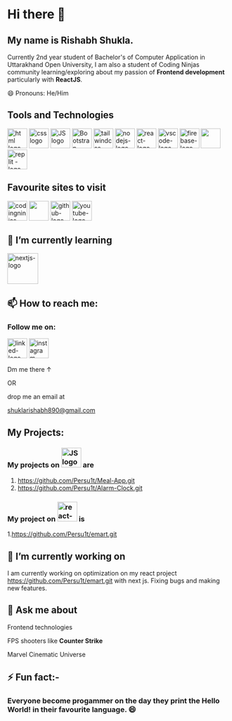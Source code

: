 # Hi there 👋 
## My name is Rishabh Shukla.
Currently 2nd year student of Bachelor's of Computer Application in Uttarakhand Open University, I am also a student of Coding Ninjas community learning/exploring about my passion of **Frontend development** particularly with **ReactJS**.

😄 Pronouns: He/Him

## Tools and Technologies
<a href="https://developer.mozilla.org/en-US/docs/Web/HTML"><img src="https://upload.wikimedia.org/wikipedia/commons/thumb/6/61/HTML5_logo_and_wordmark.svg/2048px-HTML5_logo_and_wordmark.svg.png" alt="html logo" height=45></a>
<a href="https://developer.mozilla.org/en-US/docs/Web/CSS"><img src="https://w7.pngwing.com/pngs/696/424/png-transparent-logo-css-css3-thumbnail.png" alt="css logo" height=45></a>
<a href="https://developer.mozilla.org/en-US/docs/Web/JavaScript"><img src="https://upload.wikimedia.org/wikipedia/commons/thumb/6/6a/JavaScript-logo.png/800px-JavaScript-logo.png" alt="JS logo" height=45></a>
<a href="https://getbootstrap.com/docs/5.3/getting-started/introduction/"><img src="https://upload.wikimedia.org/wikipedia/commons/thumb/b/b2/Bootstrap_logo.svg/2560px-Bootstrap_logo.svg.png" alt="Bootstrap-logo" height="45"></a>
<a href="https://tailwindcss.com/docs/installation"><img src="https://cdn.icon-icons.com/icons2/2699/PNG/512/tailwindcss_logo_icon_170649.png" alt="tailwindcss-logo" height="45"></a>
<a href="https://nodejs.org/en"><img src="https://encrypted-tbn0.gstatic.com/images?q=tbn:ANd9GcTjd5_V5WfFBxVeM942HoEq9-05dg3EZunG7YM-fLlFiw&s" alt="nodejs-logo" height="45"></a>
<a href="https://react.dev/learn"><img src="https://logowik.com/content/uploads/images/react7473.logowik.com.webp" alt="react-logo" height="45"></a>
<a href="https://code.visualstudio.com/"><img src="https://upload.wikimedia.org/wikipedia/commons/thumb/9/9a/Visual_Studio_Code_1.35_icon.svg/2048px-Visual_Studio_Code_1.35_icon.svg.png" alt="vscode-logo" height="45"></a>
<a href="https://firebase.google.com/docs"><img src="https://upload.wikimedia.org/wikipedia/commons/b/bd/Firebase_Logo.png" alt="firebase-logo" height="45"></a>
<a href="https://www.netlify.com/"><img src="https://upload.wikimedia.org/wikipedia/commons/thumb/9/97/Netlify_logo_%282%29.svg/1200px-Netlify_logo_%282%29.svg.png" alt="" height="45"></a>
 <a href="https://replit.com/~"><img src="https://upload.wikimedia.org/wikipedia/commons/thumb/b/b2/Repl.it_logo.svg/1200px-Repl.it_logo.svg.png" alt="replit -logo" height="45"></a>

## Favourite sites to visit
<a href="https://www.codingninjas.com/"><img src="https://www.codingninjas.com/assets-landing/images/CNLOGO.svg" alt="codingninjas-logo" height="45"></a>
<a href="https://stackoverflow.com/"><img src="https://upload.wikimedia.org/wikipedia/commons/thumb/e/ef/Stack_Overflow_icon.svg/768px-Stack_Overflow_icon.svg.png" alt="" height="45"></a>
<a href="https://github.com/"><img src="https://github.githubassets.com/images/modules/logos_page/GitHub-Mark.png" alt="github-logo" height="45"></a>
<a href="https://www.youtube.com/"><img src="https://upload.wikimedia.org/wikipedia/commons/e/ef/Youtube_logo.png" alt="youtube-logo" height="45"></a>

## 🌱 I’m currently learning
<a href="https://nextjs.org/docs"><img src="https://miro.medium.com/v2/resize:fit:1000/1*YPETs_O_io9ZEM1Ew55sIQ.jpeg" alt="nextjs-logo" height="70"></a>

## 📫 How to reach me:
### Follow me on:
<a href="https://www.linkedin.com/in/rishabh-shukla-472417230/"><img src="https://upload.wikimedia.org/wikipedia/commons/thumb/c/ca/LinkedIn_logo_initials.png/640px-LinkedIn_logo_initials.png" alt="linked-logo" height="45"></a>
<a href="https://www.instagram.com/shukla_rishabh_/"><img src="https://upload.wikimedia.org/wikipedia/commons/thumb/5/58/Instagram-Icon.png/769px-Instagram-Icon.png" alt="instagram-logo" height="45"></a>

Dm me there ↑

OR

drop me an email at
 
shuklarishabh890@gmail.com

## My Projects:
### My projects on <img src="https://upload.wikimedia.org/wikipedia/commons/thumb/6/6a/JavaScript-logo.png/800px-JavaScript-logo.png" alt="JS logo" height=45> are
1. https://github.com/Persu1t/Meal-App.git
2. https://github.com/Persu1t/Alarm-Clock.git

### My project on <img src="https://logowik.com/content/uploads/images/react7473.logowik.com.webp" alt="react-logo" height="45"> is
1.https://github.com/Persu1t/emart.git

## 🔭 I’m currently working on
I am currently working on optimization on my react project https://github.com/Persu1t/emart.git with next js. Fixing bugs and making new features.

## 💬 Ask me about
Frontend technologies

FPS shooters like **Counter Strike**

Marvel Cinematic Universe

## ⚡ Fun fact:-

### Everyone become progammer on the day they print the Hello World! in their favourite language. 😄
<!--
**Persu1t/Persu1t** is a ✨ _special_ ✨ repository because its `README.md` (this file) appears on your GitHub profile.

Here are some ideas to get you started:

- 🔭 I’m currently working on ...
- 🌱 I’m currently learning ...
- 👯 I’m looking to collaborate on ...
- 🤔 I’m looking for help with ...
- 💬 Ask me about ...
- ⚡ Fun fact: ...
-->
